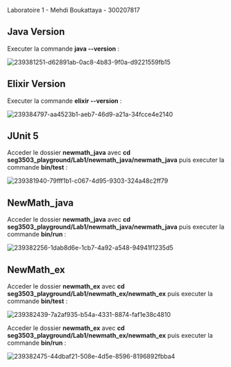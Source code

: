 Laboratoire 1 - Mehdi Boukattaya - 300207817

## Java Version

Executer la commande **java --version** :


![239381251-d62891ab-0ac8-4b83-9f0a-d9221559fb15](https://github.com/Mehdibkt/QA_LABS/assets/53784739/0c1752e2-e90d-496b-97dd-88914de47570)


## Elixir Version

Executer la commande **elixir --version** :

![239384797-aa4523b1-aeb7-46d9-a21a-34fcce4e2140](https://github.com/Mehdibkt/QA_LABS/assets/53784739/ad0cc795-91c4-4439-8038-1aa99bcc14e4)


## JUnit 5

Acceder le dossier **newmath_java** avec **cd seg3503_playground/Lab1/newmath_java/newmath_java** puis executer la commande **bin/test** :

![239381940-79fff1b1-c067-4d95-9303-324a48c2ff79](https://github.com/Mehdibkt/QA_LABS/assets/53784739/faba7b65-b0a2-4290-b04f-a83dd2a4243b)

## NewMath_java 

Acceder le dossier **newmath_java** avec **cd seg3503_playground/Lab1/newmath_java/newmath_java** puis executer la commande **bin/run** :

![239382256-1dab8d6e-1cb7-4a92-a548-94941f1235d5](https://github.com/Mehdibkt/QA_LABS/assets/53784739/a2b59efc-96ee-4218-8add-d4977edf58f5)


## NewMath_ex

Acceder le dossier **newmath_ex** avec **cd seg3503_playground/Lab1/newmath_ex/newmath_ex** puis executer la commande **bin/test** :

![239382439-7a2af935-b54a-4331-8874-faf1e38c4810](https://github.com/Mehdibkt/QA_LABS/assets/53784739/ce9173b0-b97f-47fd-a39c-a67363db4285)


Acceder le dossier **newmath_ex** avec **cd seg3503_playground/Lab1/newmath_ex/newmath_ex** puis executer la commande **bin/run** :

![239382475-44dbaf21-508e-4d5e-8596-8196892fbba4](https://github.com/Mehdibkt/QA_LABS/assets/53784739/ec77632e-0775-4411-b77c-70835adedc97)

